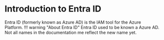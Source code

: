# Introduction to Entra ID

Entra ID (formerly known as Azure AD) is the IAM tool for the Azure Platform.
!!! warning "About Entra ID"
    Entra ID used to be known a Azure AD. Not all names in the documentation me reflect the new name yet. 

